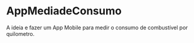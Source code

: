 # AppMediadeConsumo
A ideia e fazer um App Mobile para medir o consumo de combustível por quilometro.
